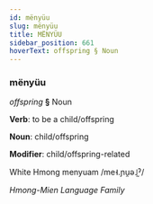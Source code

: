 ```yaml
---
id: mënyüu
slug: mënyüu
title: MËNYÜU
sidebar_position: 661
hoverText: offspring § Noun
---
```


### mënyüu

*offspring* **§** Noun

**Verb**: to be a child/offspring

**Noun**: child/offspring

**Modifier**: child/offspring-related

White Hmong menyuam /me˧.ɲu̯ə˩̰ˀ/

*Hmong-Mien Language Family*